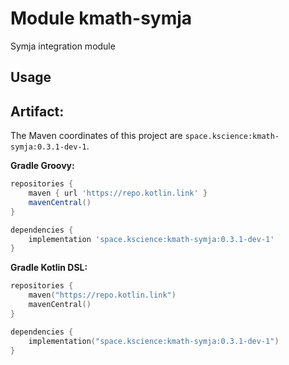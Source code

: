 # Module kmath-symja

Symja integration module

## Usage

## Artifact:

The Maven coordinates of this project are `space.kscience:kmath-symja:0.3.1-dev-1`.

**Gradle Groovy:**
```groovy
repositories {
    maven { url 'https://repo.kotlin.link' }
    mavenCentral()
}

dependencies {
    implementation 'space.kscience:kmath-symja:0.3.1-dev-1'
}
```
**Gradle Kotlin DSL:**
```kotlin
repositories {
    maven("https://repo.kotlin.link")
    mavenCentral()
}

dependencies {
    implementation("space.kscience:kmath-symja:0.3.1-dev-1")
}
```
